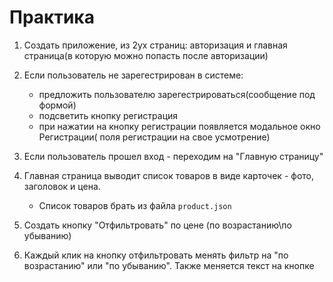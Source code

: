﻿# Практика
1) Создать приложение, из 2ух страниц: авторизация и главная страница(в которую можно попасть после авторизации)

2) Если пользователь не зарегестрирован в системе: 
    * предложить пользователю зарегестрироваться(сообщение под формой)
    * подсветить кнопку регистрация 
    * при нажатии на кнопку регистрации появляется модальное окно Регистрации( поля регистрации на свое усмотрение)
    
3) Если пользователь прошел вход - переходим на "Главную страницу"
4) Главная страница  выводит список товаров в виде карточек - фото, заголовок и цена.
	* Список товаров брать из файла `product.json`
5) Создать кнопку "Отфильтровать" по цене (по возрастанию\по убыванию)
6) Каждый клик на кнопку отфильтровать менять фильтр на "по возрастанию" или "по убыванию". Также меняется текст на кнопке